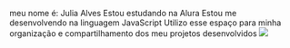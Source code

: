 meu nome é: Julia Alves
Estou estudando na Alura
Estou me desenvolvendo na linguagem JavaScript
Utilizo esse espaço para minha organização e compartilhamento dos meu projetos desenvolvidos
![](link)
<!--
**julinha1201/julinha1201** is a ✨ _special_ ✨ repository because its `README.md` (this file) appears on your GitHub profile.

Here are some ideas to get you started:

- 🔭 I’m currently working on ...
- 🌱 I’m currently learning ...
- 👯 I’m looking to collaborate on ...
- 🤔 I’m looking for help with ...
- 💬 Ask me about ...
- 📫 How to reach me: ...
- 😄 Pronouns: ...
- ⚡ Fun fact: ...
-->
